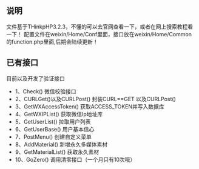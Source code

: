 ﻿
## 说明

文件基于THinkpHP3.2.3，不懂的可以去官网查看一下，或者在网上搜索教程看一下！
配置文件在weixin/Home/Conf里面，接口放在weixin/Home/Common 的function.php里面,后期会陆续更新！

## 已有接口

目前以及开发了验证接口

*  1、Check() 微信校验接口
*  2、CURLGet()以及CURLPost() 封装CURL==GET 以及CURLPost()
*  3、GetWXAccessToken() 获取ACCESS_TOKEN并写入数据库
*  4、GetWXIPList() 获取微信Ip地址库
*  5、GetUserList() 拉取用户列表
*  6、GetUserBase() 用户基本信心
*  7、PostMenu() 创建自定义菜单
*  8、AddMaterial() 新增永久多媒体素材
*  9、GetMaterialList() 获取永久素材
*  10、GoZero() 调用清零接口（一个月只有10次哦）
